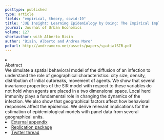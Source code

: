 ```yaml
---
posttype: published
type: article
fields: "empirical, theory, covid-19"
title: 'JUE Insight: Learning Epidemiology by Doing: The Empirical Implications of a Spatial SIR Model with Behavioral Responses'
journal: Journal of Urban Economics
volume: 127
shortauthor: with Alberto Bisin
author: "Bisin, Alberto and Andrea Moro"
pdfurl: http://andreamoro.net/assets/papers/spatialSIR.pdf
---
```

<li  class="acc_hide">
  <div class="title">Abstract</div>
            We simulate a spatial behavioral model of the
                  diffusion of an infection to understand the role of
                  geographical characteristics: city size, density,
                  distribution of initial outbreaks, movement of agents.
                  We show that several invariance properties of the SIR model with respect to these variables do not hold
                  when agents are placed in a two dimensional space. Local herd immunity plays a fundamental role in changing the dynamics of the
                  infection. We also show that geographical factors affect how
                  behavioral responses affect the epidemics. We derive relevant implications for the estimation of  epidemiological models with panel data from several geographical units.
</li>
<li class='acc_hide pdfli spacepdf'>
  <span class="title"><a href="http://andreamoro.net/assets/papers/spSIR-appendix.pdf" target="_blank">
                  External appendix
                      </a>
  </span>
</li>
<li class='acc_hide codeli spacepdf'>
  <span class="title"><a href="https://github.com/andreamoro-git/BM-Spatial-SIR" target="_blank">
  Replication package
                      </a>
  </span>
</li>
<li class='acc_hide'>
   <span class='title'>
     <a href="https://twitter.com/andreamoro/status/1275914553138782214?s=20&t=mZs06ypPrMkOlfL9HyFtIw">Twitter thread</a>
  </span>
</li>

